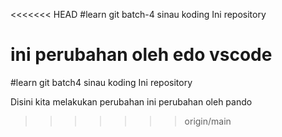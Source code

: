 <<<<<<< HEAD
#learn git batch-4 sinau koding
Ini repository


ini perubahan oleh edo vscode
=======
#learn git batch4 sinau koding
Ini repository


Disini kita melakukan perubahan
ini perubahan oleh pando
>>>>>>> origin/main
